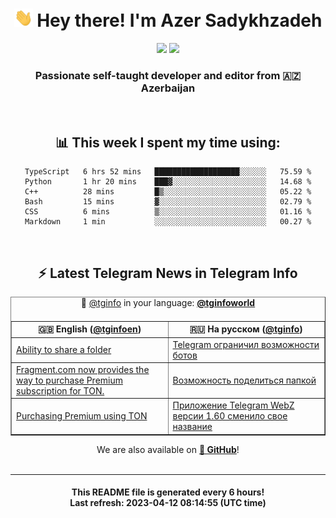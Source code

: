 <div align="center">
	<div>
		<h1>
      <img src="./assets/hi.gif" width="30px"> Hey there! I'm Azer Sadykhzadeh
    </h1>
    <img height="18" src="https://komarev.com/ghpvc/?username=sadykhzadeh&label=Views&color=2081c1&style=flat-square" />
		<a href="https://wakatime.com/@Azer"> <img height="18" src="https://wakatime.com/badge/user/f80ae27a-c328-426f-a381-bc84136e2dd6.svg" /> </a>
    <h3>
      Passionate self-taught developer and editor from 🇦🇿 Azerbaijan
    </h3>
  </div>
  <br>

<h2>📊 This week I spent my time using:</h2>

<!--START_SECTION:waka-->

```text
TypeScript   6 hrs 52 mins   ███████████████████░░░░░░   75.59 %
Python       1 hr 20 mins    ███▓░░░░░░░░░░░░░░░░░░░░░   14.68 %
C++          28 mins         █▒░░░░░░░░░░░░░░░░░░░░░░░   05.22 %
Bash         15 mins         ▓░░░░░░░░░░░░░░░░░░░░░░░░   02.79 %
CSS          6 mins          ▒░░░░░░░░░░░░░░░░░░░░░░░░   01.16 %
Markdown     1 min           ░░░░░░░░░░░░░░░░░░░░░░░░░   00.27 %
```

<!--END_SECTION:waka-->

<br>

<h2>⚡️ Latest Telegram News in Telegram Info</h2>
  <table border>
		<tr>
			<th width="50%">🇬🇧 English (<a href="https://t.me/tginfoen">@tginfoen</a>)</th>
			<th>🇷🇺 На русском (<a href="https://t.me/tginfo">@tginfo</a>)</th>
		</tr>
		<caption>🚩 <a href="https://t.me/tginfo">@tginfo</a> in your language: <a href="https://t.me/tginfoworld"><b>@tginfoworld</b></a><caption/>
  <tr><td><a href="https://t.me/tginfoen/1634">Ability to share a folder</a></td>
    <td><a href="https://t.me/tginfo/3636">Telegram ограничил возможности ботов</a></td></tr><tr><td><a href="https://t.me/tginfoen/1633">Fragment.com now provides the way to purchase Premium subscription for TON. </a></td>
    <td><a href="https://t.me/tginfo/3635">Возможность поделиться папкой</a></td></tr><tr><td><a href="https://t.me/tginfoen/1632">Purchasing Premium using TON</a></td>
    <td><a href="https://t.me/tginfo/3634">Приложение Telegram WebZ версии 1.60 сменило свое название</a></td></tr>
</table>
We are also available on <a href="https://github.com/tginfo"><b>🐙 GitHub</b></a>!
</div>

<br>
<hr>
<h4 align="center">This README file is generated <b>every 6 hours</b>!</br>Last refresh: <b>2023-04-12 08:14:55 (UTC time)</b></h4>
